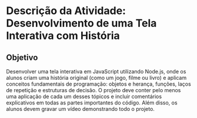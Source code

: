 # Descrição da Atividade: Desenvolvimento de uma Tela Interativa com História

## Objetivo

Desenvolver uma tela interativa em JavaScript utilizando Node.js, onde os alunos criam uma história original (como um jogo, filme ou livro) e aplicam conceitos fundamentais de programação: objetos e herança, funções, laços de repetição e estruturas de decisão. O projeto deve conter pelo menos uma aplicação de cada um desses tópicos e incluir comentários explicativos em todas as partes importantes do código. Além disso, os alunos devem gravar um vídeo demonstrando todo o projeto.
